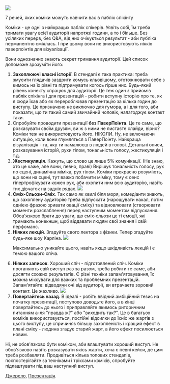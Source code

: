 <img src ="https://pp.vk.me/c605828/v605828165/6e46/-aJDQDTinsU.jpg" />

7 речей, яких коміки можуть навчити вас в паблік спікінгу

Коміки - це одні з найкращих паблік спікерів. Уявіть собі, їм треба тримати увагу всієї аудиторії напротязі години, а то і більше. Без усіляких перерв, без Q&A, від них очікується результат - аби публіка перманентно сміялась. І при цьому вони не використовують ніякіх паверпоінтів для візуалізації. 

Вони однозначно знають секрет тримання аудиторії. Цей список допоможе зрозуміти його:

<ol>
<li><b>Захоплюючі власні історії</b>. В стендапі є така практика: треба змусити глядачів заздрити комусь кльовішому, ототожнювати себе з кимось на їх рівні та підтримувати когось гірше них. Будь-який рівень конекту спрацює для аудиторії. Це теж один з прийомів паблік спікінга і для презентацій - робити вступну історію про те, як я сюди їхав або як перероблював презентацію за кілька годин до виступу. Це призначено не виключно для гумора, а і для того, аби показати, що ти такий самий звичайний чоловік, налагоджує контакт таки.
</li>
<li>
Спробуйте проводити презентації <b>без ПаверПоінта</b>. Це те саме, що розказувати своїм друзям, ви ж з ними не листаєте слайди, вірно? Коміки теж не використовують його. НІКОЛИ. Ну, не включаючи ситуацію, коли вони глумляться з ПаверПоінту.	Найкраща візуалізація - та, яку ти намалюєш в людей в голові. Детальні описи, розказування історій, рухи тілом, тональність голосу, жестикуляція і т.д.
</li>
<li><b>Жестикуляція</b>. Кажуть, що слово це лише 5% комунікації. (Не знаю, хто це каже, але вони, певно, праві) Вирішує тональність голосу, рух по сцені, динамічна міміка, рух тілом. Коміки прекрасно розуміють, що вони на сцені, тут важко побачити міміку, тому є сенс гіпертрофікувати кожен рух, аби охопити ним всю аудиторію, навіть тих дівчаток на задніх рядах.  

<img src = "http://68.media.tumblr.com/7b4dc42371454dea423d64465215123b/tumblr_n0ojy4ZhEK1rjudzto1_500.png"/>

</li>
<li><b>Сміх-Сльози-Сміх</b>. Так само як хвилі біля моря, комедіанти знають, що захоплену аудиторію треба відпускати (нарощувати накал, потім однією фразою зривати овації сміху) та відновлювати (створювати моменти розслаблення) перед наступним моментом відпускання. Обов'язково брати до уваги, що сміх-сльози це ті емоції, які тримають конекншн, щоб віддавати людям свої знання і свій перфоманс.</li>
<li>
<b>Ніяких лекцій</b>. Згадуйте свого лектора з фізики. Тепер згадуйте будь-яке шоу Карліна.

<img src = "https://landofquo.files.wordpress.com/2013/07/quosleepinsteadoflisten.jpg"/>

Максимально уникайте цього, навіть якщо шкідливість лекцій і є темою вашого спіча.
</li>

<li><b>Ніяких записок</b>. Хороший спіч - підготовлений спіч. Коміки проганяють свій виступ раз за разом, треба робити те саме, аби досягти схожих результатів. Є різні техніки запам'ятовування, їх можна міксувати для важких та проблемних презентацій. Запам'ятайте: відводячи очі від аудиторії, ви втрачаєте зоровий контакт. Це жахливо. 


<img src = "https://img.ifcdn.com/images/4cd7a110dc36e797b6538ceffd02aacec63d8cf9d52cf335224c162a0c6a3394_3.jpg"/>
</li>
<li><b>Повертайтесь назад</b>. В ідеалі - робіть ввідний амбіційний тезис на початку презентації, поступово доводьте його, а в кінці повертайтесь до нього і приправляйте якимось риторичним питанням а-ля "правда ж?" або "виходить так?". Це в багатьох коміків використовується, постійні відсилки до їхніх же жартів з цього виступу, це спричиняє більшу захопленість і кращий ефект в плані сміху - людина згадує старий жарт, а його ефект посилюється новим.</li>
</ol>

Ні, не обов'язково бути коміком, аби влаштувати хороший виступ. Не обов'язково навіть розказувати якісь жарти, хоча є певні кейси, де цим треба розбавляти. Продивіться кілька топових стендапів, поспостерігайте за техніками і тріксами коміків, спробуйте підлаштувати під ваш наступний виступ. 

<a href = "https://www.americanexpress.com/us/small-business/openforum/articles/the-6-things-comedians-can-teach-you-about-public-speaking/">Джерело</a>, <a href = "http://www.slideshare.net/SpeakerHub/7-things-comedians-can-teach-you-about-public-speaking">Презентація</a>.
